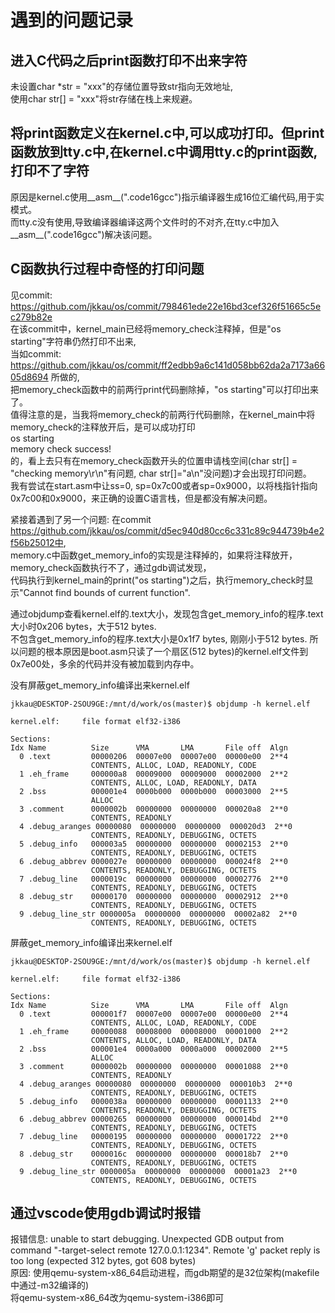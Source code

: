 # 遇到的问题记录

## 进入C代码之后print函数打印不出来字符
未设置char *str = "xxx"的存储位置导致str指向无效地址,  
使用char str[] = "xxx"将str存储在栈上来规避。  

## 将print函数定义在kernel.c中,可以成功打印。但print函数放到tty.c中,在kernel.c中调用tty.c的print函数,打印不了字符
原因是kernel.c使用__asm__(".code16gcc")指示编译器生成16位汇编代码,用于实模式。  
而tty.c没有使用,导致编译器编译这两个文件时的不对齐,在tty.c中加入__asm__(".code16gcc")解决该问题。  

## C函数执行过程中奇怪的打印问题  
见commit: https://github.com/jkkau/os/commit/798461ede22e16bd3cef326f51665c5ec279b82e  
在该commit中，kernel_main已经将memory_check注释掉，但是"os starting"字符串仍然打印不出来,  
当如commit: https://github.com/jkkau/os/commit/ff2edbb9a6c141d058bb62da2a7173a6605d8694 所做的,  
把memory_check函数中的前两行print代码删除掉，"os starting"可以打印出来了。  
值得注意的是，当我将memory_check的前两行代码删除，在kernel_main中将memory_check的注释放开后，是可以成功打印  
os starting  
memory check success!  
的，看上去只有在memory_check函数开头的位置申请栈空间(char str[] = "checking memory\r\n"有问题, char str[]="a\n"没问题)才会出现打印问题。  
我有尝试在start.asm中让ss=0, sp=0x7c00或者sp=0x9000，以将栈指针指向0x7c00和0x9000，来正确的设置C语言栈，但是都没有解决问题。  

紧接着遇到了另一个问题: 
在commit https://github.com/jkkau/os/commit/d5ec940d80cc6c331c89c944739b4e2f56b25012中,  
memory.c中函数get_memory_info的实现是注释掉的，如果将注释放开，memory_check函数执行不了，通过gdb调试发现，  
代码执行到kernel_main的print("os starting")之后，执行memory_check时显示"Cannot find bounds of current function".  

通过objdump查看kernel.elf的.text大小，发现包含get_memory_info的程序.text大小时0x206 bytes，大于512 bytes.  
不包含get_memory_info的程序.text大小是0x1f7 bytes, 刚刚小于512 bytes. 
所以问题的根本原因是boot.asm只读了一个扇区(512 bytes)的kernel.elf文件到0x7e00处，多余的代码并没有被加载到内存中。  

没有屏蔽get_memory_info编译出来kernel.elf
```
jkkau@DESKTOP-2SOU9GE:/mnt/d/work/os(master)$ objdump -h kernel.elf

kernel.elf:     file format elf32-i386

Sections:
Idx Name          Size      VMA       LMA       File off  Algn
  0 .text         00000206  00007e00  00007e00  00000e00  2**4
                  CONTENTS, ALLOC, LOAD, READONLY, CODE
  1 .eh_frame     000000a8  00009000  00009000  00002000  2**2
                  CONTENTS, ALLOC, LOAD, READONLY, DATA
  2 .bss          000001e4  0000b000  0000b000  00003000  2**5
                  ALLOC
  3 .comment      0000002b  00000000  00000000  000020a8  2**0
                  CONTENTS, READONLY
  4 .debug_aranges 00000080  00000000  00000000  000020d3  2**0
                  CONTENTS, READONLY, DEBUGGING, OCTETS
  5 .debug_info   000003a5  00000000  00000000  00002153  2**0
                  CONTENTS, READONLY, DEBUGGING, OCTETS
  6 .debug_abbrev 0000027e  00000000  00000000  000024f8  2**0
                  CONTENTS, READONLY, DEBUGGING, OCTETS
  7 .debug_line   0000019c  00000000  00000000  00002776  2**0
                  CONTENTS, READONLY, DEBUGGING, OCTETS
  8 .debug_str    00000170  00000000  00000000  00002912  2**0
                  CONTENTS, READONLY, DEBUGGING, OCTETS
  9 .debug_line_str 0000005a  00000000  00000000  00002a82  2**0
                  CONTENTS, READONLY, DEBUGGING, OCTETS
```  
屏蔽get_memory_info编译出来kernel.elf  
```
jkkau@DESKTOP-2SOU9GE:/mnt/d/work/os(master)$ objdump -h kernel.elf

kernel.elf:     file format elf32-i386

Sections:
Idx Name          Size      VMA       LMA       File off  Algn
  0 .text         000001f7  00007e00  00007e00  00000e00  2**4
                  CONTENTS, ALLOC, LOAD, READONLY, CODE
  1 .eh_frame     00000088  00008000  00008000  00001000  2**2
                  CONTENTS, ALLOC, LOAD, READONLY, DATA
  2 .bss          000001e4  0000a000  0000a000  00002000  2**5
                  ALLOC
  3 .comment      0000002b  00000000  00000000  00001088  2**0
                  CONTENTS, READONLY
  4 .debug_aranges 00000080  00000000  00000000  000010b3  2**0
                  CONTENTS, READONLY, DEBUGGING, OCTETS
  5 .debug_info   0000038a  00000000  00000000  00001133  2**0
                  CONTENTS, READONLY, DEBUGGING, OCTETS
  6 .debug_abbrev 00000265  00000000  00000000  000014bd  2**0
                  CONTENTS, READONLY, DEBUGGING, OCTETS
  7 .debug_line   00000195  00000000  00000000  00001722  2**0
                  CONTENTS, READONLY, DEBUGGING, OCTETS
  8 .debug_str    0000016c  00000000  00000000  000018b7  2**0
                  CONTENTS, READONLY, DEBUGGING, OCTETS
  9 .debug_line_str 0000005a  00000000  00000000  00001a23  2**0
                  CONTENTS, READONLY, DEBUGGING, OCTETS
```

## 通过vscode使用gdb调试时报错
报错信息: unable to start debugging. Unexpected GDB output from command "-target-select remote 127.0.0.1:1234". Remote 'g' packet reply is too long (expected 312 bytes, got 608 bytes)  
原因: 使用qemu-system-x86_64启动进程，而gdb期望的是32位架构(makefile中通过-m32编译的)  
将qemu-system-x86_64改为qemu-system-i386即可  